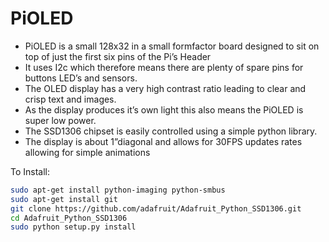 
<!--
---
name: PiOLED
class: board
type: Display
formfactor: Custom
manufacturer: Adafruit
description: A small 128x32 display for your Pi
url: https://learn.adafruit.com/adafruit-pioled-128x32-mini-oled-for-raspberry-pi
github: https://github.com/adafruit/Adafruit_Python_SSD1306
buy: https://www.adafruit.com/product/3527
image: '91pioled.png'
pincount: 6
eeprom: no
power:
  '1': 
ground:
  '6':
pin:
  '3':
    mode: i2c
  '5':
    mode: i2c
i2c:
  '0x3c':
    name: Display Driver
    device: ssd1306

-->
# PiOLED

* PiOLED is a small 128x32 in a small formfactor board designed to sit on top of just the first six pins of the Pi’s Header
* It uses I2c which therefore means there are plenty of spare pins for buttons LED’s and sensors.
* The OLED display has a very high contrast ratio leading to clear and crisp text and images.
* As the display produces it’s own light this also means the PiOLED is super low power.
* The SSD1306 chipset is easily controlled using a simple python library.
* The display is about 1”diagonal and allows for 30FPS updates rates allowing for simple animations

To Install:
```bash
sudo apt-get install python-imaging python-smbus
sudo apt-get install git
git clone https://github.com/adafruit/Adafruit_Python_SSD1306.git
cd Adafruit_Python_SSD1306
sudo python setup.py install 
```
